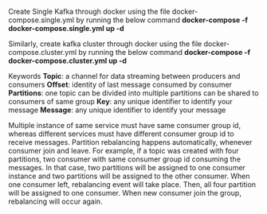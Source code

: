 Create Single Kafka through docker using the file docker-compose.single.yml by running the below command
  **docker-compose -f docker-compose.single.yml up -d**

Similarly, create kafka cluster through docker using the file docker-compose.cluster.yml by running the below command
  **docker-compose -f docker-compose.cluster.yml up -d**

Keywords
  **Topic**: a channel for data streaming between producers and consumers
  **Offset**: identity of last message consumed by consumer
  **Partitions**: one topic can be divided into multiple partitions can be shared to consumers of same group
  **Key**: any unique identifier to identify your message
  **Message**: any unique identifier to identify your message

Multiple instance of same service must have same consumer group id, whereas different services must have different consumer group id to receive messages.
Partition rebalancing happens automatically, whenever consumer join and leave. For example, if a topic was created with four partitions, two consumer with same consumer group id consuming the messages. In that case, two partitions will be assigned to one consumer instance and two partitions will be assigned to the other consumer. When one consumer left, rebalancing event will take place. Then, all four partition will be assigned to one consumer. When new consumer join the group, rebalancing will occur again.
